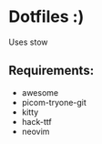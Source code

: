 # Dotfiles :)

Uses stow

## Requirements:
 - awesome
 - picom-tryone-git
 - kitty
 - hack-ttf
 - neovim
